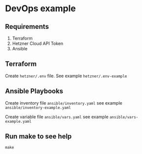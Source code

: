 # DevOps example


## Requirements

1) Terraform
2) Hetzner Cloud API Token
3) Ansible
 
## Terraform

Create ```hetzner/.env``` file. See example ```hetzner/.env-example```


## Ansible Playbooks

Create inventory file `ansible/inventory.yaml` see example `ansible/inventory-example.yaml`

Create variable file `ansible/vars.yaml` see example `ansible/vars-example.yaml`


## Run make to see help

```make```
